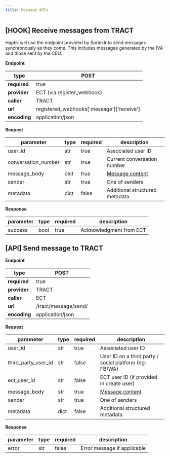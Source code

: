 ```yaml
---
title: Message APIs
---
```


## [HOOK] Receive messages from TRACT

Haptik will use the endpoint provided by Sprinklr to send messages synchronously as they come.
This includes messages generated by the IVA and those sent by the CEU.

**Endpoint**

| **type** | POST |
| --- | --- |
| **required** | true |
| **provider** | ECT (via register\_webhook) |
| **caller** | TRACT |
| **url** | registered\_webhooks[&#39;message&#39;][&#39;receive&#39;] |
| **encoding** | application/json |

**Request**

| **parameter** | **type** | **required** | **description** |
| --- | --- | --- | --- |
| user\_id | str | true | Associated user ID |
| conversation\_number | str | true | Current conversation number |
| message\_body | dict | true | [Message content](https://docs.haptik.ai/hsl/) |
| sender | str | true | One of senders |
| metadata | dict | false | Additional structured metadata |

**Response**

| **parameter** | **type** | **required** | **description** |
| --- | --- | --- | --- |
| success | bool | true | Acknowledgment from ECT |


## [API] Send message to TRACT

**Endpoint**

| **type** | POST |
| --- | --- |
| **required** | true |
| **provider** | TRACT |
| **caller** | ECT |
| **url** | /tract/message/send/ |
| **encoding** | application/json |

**Request**

| **parameter** | **type** | **required** | **description** |
| --- | --- | --- | --- |
| user\_id | str | true | Associated user ID |
| third\_party\_user\_id | str | false | User ID on a third party / social platform (eg: FB/WA) |
| ect\_user\_id | str | false | ECT user ID (if provided in create user) |
| message\_body | str | true | [Message content](https://docs.haptik.ai/hsl/) |
| sender | str | true | One of senders |
| metadata | dict | false | Additional structured metadata |

**Response**

| **parameter** | **type** | **required** | **description** |
| --- | --- | --- | --- |
| error | str | false | Error message if applicable |
